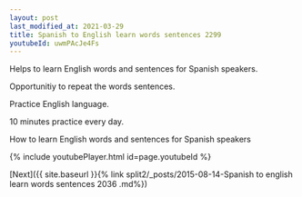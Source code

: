 ```yaml
---
layout: post
last_modified_at: 2021-03-29
title: Spanish to English learn words sentences 2299 
youtubeId: uwmPAcJe4Fs
---
```

 
 
Helps to learn English words and sentences for Spanish speakers.

Opportunitiy to repeat the words sentences. 

Practice English language. 
 
10 minutes practice every day. 
 
How to learn English words and sentences for Spanish speakers 
 
{% include youtubePlayer.html id=page.youtubeId %}
 
 
[Next]({{ site.baseurl }}{% link  split2/_posts/2015-08-14-Spanish to english learn words sentences 2036 .md%})
 
